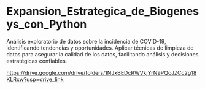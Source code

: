 # Expansion_Estrategica_de_Biogenesys_con_Python
Análisis exploratorio de datos sobre la incidencia de COVID-19, identificando tendencias y oportunidades. Aplicar técnicas de limpieza de datos para asegurar la calidad de los datos, facilitando análisis y decisiones estratégicas confiables.

https://drive.google.com/drive/folders/1NJxBEDcRWVkjYrN9PQcJZCc2g18KLRxw?usp=drive_link
